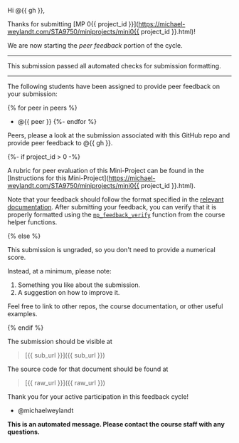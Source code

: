 Hi @{{ gh }},

Thanks for submitting [MP 0{{ project_id }}](https://michael-weylandt.com/STA9750/miniprojects/mini0{{ project_id }}.html)!

We are now starting the *peer feedback* portion of the cycle.

---

This submission passed all automated checks for 
submission formatting.

---

The following students have been assigned to provide peer feedback
on your submission: 

{% for peer in peers %}
- @{{ peer }}
{%- endfor %}

Peers, please a look at the submission associated with 
this GitHub repo and provide peer feedback to @{{ gh }}.

{%- if project_id > 0 -%}

A rubric for peer evaluation of this Mini-Project can be found
in the [Instructions for this Mini-Project](https://michael-weylandt.com/STA9750/miniprojects/mini0{{ project_id }}.html).

Note that your feedback should follow the format specified 
in the [relevant documentation](https://michael-weylandt.com/STA9750/miniprojects.html#peer-feedback).
After submitting your feedback, you can verify that it is properly formatted
using the [`mp_feedback_verify`](https://michael-weylandt.com/STA9750/tips.html#verify-peer-feedback-properly-formatted)
function from the course helper functions. 

{% else %}

This submission is ungraded, so you don't need to provide a numerical score.

Instead, at a minimum, please note: 

1. Something you like about the submission.
2. A suggestion on how to improve it.

Feel free to link to other repos, the course documentation, or other useful
examples.

{% endif %}

The submission should be visible at 

> [{{ sub_url }}]({{ sub_url }})

The source code for that document should be found at 

> [{{ raw_url }}]({{ raw_url }})

Thank you for your active participation in this feedback cycle!

- @michaelweylandt

**This is an automated message. Please contact the course staff with any questions.**
